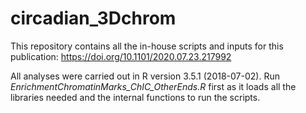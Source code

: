 # circadian_3Dchrom
This repository contains all the in-house scripts and inputs for this publication: https://doi.org/10.1101/2020.07.23.217992

All analyses were carried out in R version 3.5.1 (2018-07-02). Run *EnrichmentChromatinMarks_ChIC_OtherEnds.R* first as it loads all the libraries needed and the internal functions to run the scripts.
